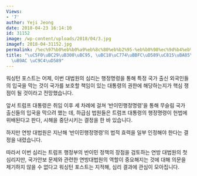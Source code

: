 ```yaml
---
Views:
- '7'
author: Yeji Jeong
date: 2018-04-23 16:14:10
id: 31152
image: /wp-content/uploads/2018/04/3.jpg
imagef: 2018-04-31152.jpg
permalink: /%ec%97%b0%eb%b0%a9%eb%8c%80%eb%b2%95-%eb%b0%98%ec%9d%b4%eb%af%bc%ed%96%89%ec%a0%95%eb%aa%85%eb%a0%b9-%ec%8b%ac%eb%a6%ac-%ec%a7%84%ed%96%89/
title: "\uC5F0\uBC29\uB300\uBC95, \uBC18\uC774\uBBFC\uD589\uC815\uBA85\uB839 \uC2EC\
  \uB9AC \uC9C4\uD589"
---
```


워싱턴 포스트는 어제, 이번 대법원의 심리는 행정명령을 통해 특정 국가 출신 외국인들의 입국을 막는 것이 국가를 보호할 책임이 있는 대통령의 권한에 해당하는지가 핵심 쟁점이 될 것이라고 전망했습니다.
  
앞서 트럼프 대통령은 취임 이후 세 차례에 걸쳐 ‘반이민행정명령’을 통해 무슬림 국가 출신들의 입국을 막으려 했는 데, 하급심 법원들은 트럼프 대통령의 행정명령이 헌법에 위배된다고 판다, 시해을 중단시키는 결정을 한 바 있습니다.
  
하지만 연방 대법원은 지난해 ‘반이민행정명령’의 법적 효력을 일부 인정해야 한다는 결정을 내렸습니다.
  
따라서 이번 심리는 트럼프 행정부의 반이민 정책의 장점을 검토하는 연방 대법원의 첫 심리지만, 국가안보 문제와 관련한 연방대법원의 역할이 중요해지는 것에 대해 의문을 제기하지 않을 수 없다고 워싱턴 포스트는 지적해, 심리 결과에 관심이 모아집니다.